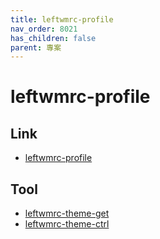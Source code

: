 ```yaml
---
title: leftwmrc-profile
nav_order: 8021
has_children: false
parent: 專案
---
```


# leftwmrc-profile


## Link

* [leftwmrc-profile](https://samwhelp.github.io/note-about-leftwm/read/project/leftwmrc-profile/)


## Tool

* [leftwmrc-theme-get](https://samwhelp.github.io/note-about-leftwm/read/project/leftwmrc-profile/leftwmrc-theme-get)
* [leftwmrc-theme-ctrl](https://samwhelp.github.io/note-about-leftwm/read/project/leftwmrc-profile/leftwmrc-theme-ctrl)

